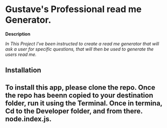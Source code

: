# Gustave's Professional read me Generator.

**Description**


 *In This Project I've been instructed to create a read me generator that will ask a user for specific questions, that will then be used to generate the users read me.* 

<h2>Installation<h2>
  To install this app, please clone the repo. Once the repo has beenn copied to your destination folder, run it using the Terminal. Once in termina, Cd to the Developer folder, and from there. node.index.js.

